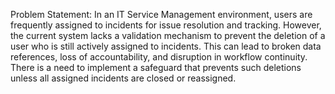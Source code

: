 Problem Statement:
In an IT Service Management environment, users are frequently assigned to incidents for issue resolution and tracking. However, the current system lacks a validation mechanism to prevent the deletion of a user who is still actively assigned to incidents. This can lead to broken data references, loss of accountability, and disruption in workflow continuity.
There is a need to implement a safeguard that prevents such deletions unless all assigned incidents are closed or reassigned.
